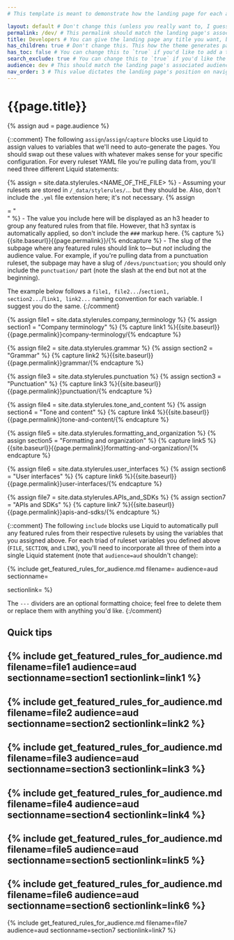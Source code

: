 ```yaml
---
# This template is meant to demonstrate how the landing page for each audience should be formatted. This landing page will auto-generate a list of featured rules for the `dev` audience.

layout: default # Don't change this (unless you really want to, I guess).
permalink: /dev/ # This permalink should match the landing page's associated audience value: `/dev/`, `/tw/`, or `/mktg/`. Make sure to include the slashes before and after.
title: Developers # You can give the landing page any title you want, but the simplest option is to write out the name of the associated audience value. The value defined here will be important for maintaining the parent/child relationship between audience pages.
has_children: true # Don't change this. This how the theme generates parent/children page in the navigation sidebar.
has_toc: false # You can change this to `true` if you'd like to add a table of contents to the landing page, but I'd advise against it. It gets kind of cluttered and you don't really need one here.
search_exclude: true # You can change this to `true` if you'd like the landing page to show up in search results, but I'd also advise against it. The child pages (where the rules are actually hosted) ARE searchable, so making the landing page searchable just muddles the results with duplicate snippets.
audience: dev # This should match the landing page's associated audience value: `dev`, `tw`, or `mktg`.
nav_order: 3 # This value dictates the landing page's position on navigation sidebar. You can change this value to suit whatever page hierarchy you'd like. 
---
```

# {{page.title}} 

{% assign aud = page.audience %}

{::comment}
The following `assign`/`assign`/`capture` blocks use Liquid to assign values to variables that we'll need to auto-generate the pages. You should swap out these values with whatever makes sense for your specific configuration. For every ruleset YAML file you're pulling data from, you'll need three different Liquid statements:

{% assign <FILE> = site.data.stylerules.<NAME_OF_THE_FILE> %} - Assuming your rulesets are stored in `/_data/stylerules/`... but they should be. Also, don't include the `.yml` file extension here; it's not necessary.
{% assign  <SECTION> = "<SECTION TITLE>" %} - The value you include here will be displayed as an h3 header to group any featured rules from that file. However, that h3 syntax is automatically applied, so don't include the `###` markup here.
{% capture <LINK> %}{{site.baseurl}}{{page.permalink}}<SUBPAGE-URL-SLUG>/{% endcapture %} - The slug of the subpage where any featured rules should link to—but *not* including the audience value. For example, if you're pulling data from a punctuation ruleset, the subpage may have a slug of `/devs/punctuation`; you should only include the `punctuation/` part (note the slash at the end but not at the beginning).

The example below follows a `file1, file2...`/`section1, section2...`/`link1, link2...` naming convention for each variable. I suggest you do the same.
{:/comment}

{% assign file1 = site.data.stylerules.company_terminology %}
{% assign section1 = "Company terminology" %}
{% capture link1 %}{{site.baseurl}}{{page.permalink}}company-terminology/{% endcapture %}

{% assign file2 = site.data.stylerules.grammar %}
{% assign section2 = "Grammar" %}
{% capture link2 %}{{site.baseurl}}{{page.permalink}}grammar/{% endcapture %}

{% assign file3 = site.data.stylerules.punctuation %}
{% assign section3 = "Punctuation" %}
{% capture link3 %}{{site.baseurl}}{{page.permalink}}punctuation/{% endcapture %}

{% assign file4 = site.data.stylerules.tone_and_content %}
{% assign section4 = "Tone and content" %}
{% capture link4 %}{{site.baseurl}}{{page.permalink}}tone-and-content/{% endcapture %}

{% assign file5 = site.data.stylerules.formatting_and_organization %}
{% assign section5 = "Formatting and organization" %}
{% capture link5 %}{{site.baseurl}}{{page.permalink}}formatting-and-organization/{% endcapture %}

{% assign file6 = site.data.stylerules.user_interfaces %}
{% assign section6 = "User interfaces" %}
{% capture link6 %}{{site.baseurl}}{{page.permalink}}user-interfaces/{% endcapture %}

{% assign file7 = site.data.stylerules.APIs_and_SDKs %}
{% assign section7 = "APIs and SDKs" %}
{% capture link7 %}{{site.baseurl}}{{page.permalink}}apis-and-sdks/{% endcapture %}

{::comment}
The following `include` blocks use Liquid to automatically pull any featured rules from their respective rulesets by using the variables that you assigned above. For each triad of ruleset variables you defined above (`FILE`, `SECTION`, and `LINK`), you'll need to incorporate all three of them into a single Liquid statement (note that `audience=aud` shouldn't change):

{% include get_featured_rules_for_audience.md filename=<FILE> audience=aud sectionname=<SECTION> sectionlink=<LINK> %}

The `---` dividers are an optional formatting choice; feel free to delete them or replace them with anything you'd like.
{:/comment}

## Quick tips
{% include get_featured_rules_for_audience.md filename=file1 audience=aud sectionname=section1 sectionlink=link1 %}
---
{% include get_featured_rules_for_audience.md filename=file2 audience=aud sectionname=section2 sectionlink=link2 %}
---
{% include get_featured_rules_for_audience.md filename=file3 audience=aud sectionname=section3 sectionlink=link3 %}
---
{% include get_featured_rules_for_audience.md filename=file4 audience=aud sectionname=section4 sectionlink=link4 %}
---
{% include get_featured_rules_for_audience.md filename=file5 audience=aud sectionname=section5 sectionlink=link5 %}
---
{% include get_featured_rules_for_audience.md filename=file6 audience=aud sectionname=section6 sectionlink=link6 %}
---
{% include get_featured_rules_for_audience.md filename=file7 audience=aud sectionname=section7 sectionlink=link7 %}
